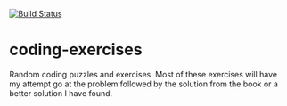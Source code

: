 [![Build Status](https://travis-ci.org/stonelasley/coding-exercises.svg?branch=master)](https://travis-ci.org/stonelasley/coding-exercises)
# coding-exercises
Random coding puzzles and exercises. Most of these exercises will have my attempt go at the problem
followed by the solution from the book or a better solution I have found. 
